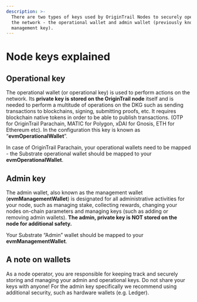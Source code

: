 ```yaml
---
description: >-
  There are two types of keys used by OriginTrail Nodes to securely operate on
  the network - the operational wallet and admin wallet (previously known as
  management key).
---
```


# Node keys explained

## Operational key

The operational wallet (or operational key) is used to perform actions on the network. Its **private key is stored on the OriginTrail node** itself and is needed to perform a multitude of operations on the DKG such as sending transactions to blockchains, signing, submitting proofs, etc. It requires blockchain native tokens in order to be able to publish transactions. (OTP for OriginTrail Parachain, MATIC for Polygon, xDAI for Gnosis, ETH for Ethereum etc). In the configuration this key is known as “**evmOperationalWallet**”.

In case of OriginTrail Parachain, your operational wallets need to be mapped - the Substrate operational wallet should be mapped to your **evmOperationalWallet**.

## Admin key

The admin wallet, also known as the management wallet (**evmManagementWallet**) is designated for all administrative activities for your node, such as managing stake, collecting rewards, changing your nodes on-chain parameters and managing keys (such as adding or removing admin wallets). **The admin, private key is NOT stored on the node for additional safety.**

Your Substrate “Admin” wallet should be mapped to your **evmManagementWallet**.

## A note on wallets

As a node operator, you are responsible for keeping track and securely storing and managing your admin and operational keys. Do not share your keys with anyone! For the admin key specifically we recommend using additional security, such as hardware wallets (e.g. Ledger).

